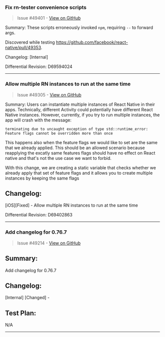 ### Fix rn-tester convenience scripts

> Issue #49401 - [View on GitHub](https://github.com/facebook/react-native/pull/49401)

Summary:
These scripts erroneously invoked `npm`, requiring `--` to forward args.

Discovered while testing https://github.com/facebook/react-native/pull/49353.

Changelog: [Internal]

Differential Revision: D69594024




---

### Allow multiple RN instances to run at the same time

> Issue #49305 - [View on GitHub](https://github.com/facebook/react-native/pull/49305)

Summary:
Users can instantiate multiple instances of React Native in their apps. Technically, different Activity could potentially have different React Native instances.
However, currently, if you try to run multiple instances, the app will crash with the message:

```
terminating due to uncaught exception of type std::runtime_error: Feature flags cannot be overridden more than once
```

This happens also when the feature flags we would like to set are the same that we already applied. This should be an allowed scenario because reapplying the excatly same features flags should have no effect on React native and that's not the use case we want to forbid.

With this change, we are creating a static variable that checks whether we already apply that set of feature flags and it allows you to create multiple instances by keeping the same flags

## Changelog:
[iOS][Fixed] - Allow multiple RN instances to run at the same time

Differential Revision: D69402863




---

### Add changelog for 0.76.7

> Issue #49214 - [View on GitHub](https://github.com/facebook/react-native/pull/49214)

## Summary:

Add changelog for 0.76.7

## Changelog:

[Internal] [Changed] -

## Test Plan:

N/A

---

